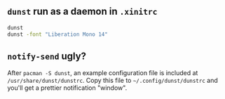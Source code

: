 ## `dunst` run as a daemon in `.xinitrc`
```bash
dunst
dunst -font "Liberation Mono 14"
```

## `notify-send` ugly?
After `pacman -S dunst`, an example configuration file is included at `/usr/share/dunst/dunstrc`. Copy this file to `~/.config/dunst/dunstrc` and you'll get a prettier notification "window".
